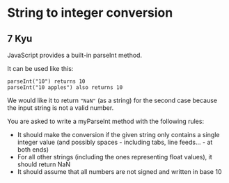 # String to integer conversion
## 7 Kyu

JavaScript provides a built-in parseInt method.

It can be used like this:
```
parseInt("10") returns 10
parseInt("10 apples") also returns 10
```
We would like it to return ```"NaN"``` (as a string) for the second case because the input string is not a valid number.

You are asked to write a myParseInt method with the following rules:
- It should make the conversion if the given string only contains a single integer value (and possibly spaces - including tabs, line feeds... - at both ends)
- For all other strings (including the ones representing float values), it should return NaN
- It should assume that all numbers are not signed and written in base 10

